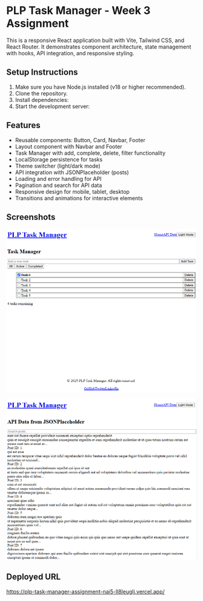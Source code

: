 # PLP Task Manager - Week 3 Assignment

This is a responsive React application built with Vite, Tailwind CSS, and React Router. It demonstrates component architecture, state management with hooks, API integration, and responsive styling.

## Setup Instructions

1. Make sure you have Node.js installed (v18 or higher recommended).
2. Clone the repository.
3. Install dependencies:
4. Start the development server:

## Features

- Reusable components: Button, Card, Navbar, Footer
- Layout component with Navbar and Footer
- Task Manager with add, complete, delete, filter functionality
- LocalStorage persistence for tasks
- Theme switcher (light/dark mode)
- API integration with JSONPlaceholder (posts)
- Loading and error handling for API
- Pagination and search for API data
- Responsive design for mobile, tablet, desktop
- Transitions and animations for interactive elements

## Screenshots

![1761078352352](image/README/1761078352352.png)

![1761078382792](image/README/1761078382792.png)

## Deployed URL

https://plp-task-manager-assignment-nai5-ll8leuglj.vercel.app/
